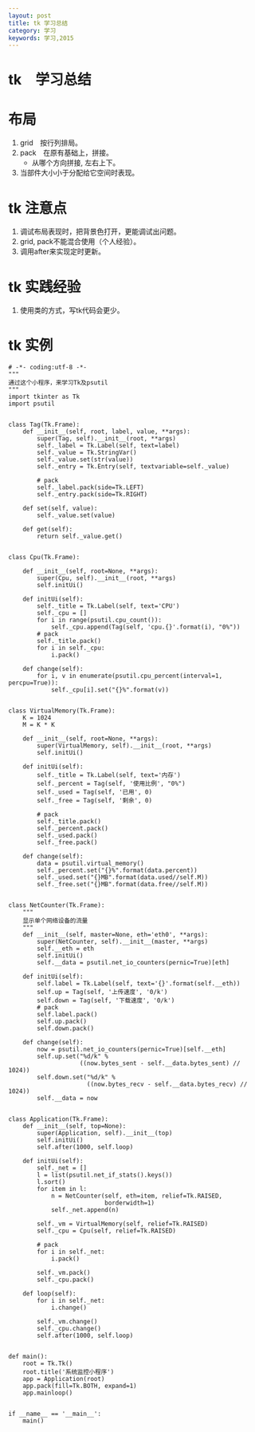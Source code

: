 ```yaml
---
layout: post
title: tk 学习总结
category: 学习
keywords: 学习,2015
---
```


# tk　学习总结

# 布局

1.  grid　按行列排局。
2.  pack　在原有基础上，拼接。
    -   从哪个方向拼接, 左右上下。
3.  当部件大小小于分配给它空间时表现。

# tk 注意点

1.  调试布局表现时，把背景色打开，更能调试出问题。
2.  grid, pack不能混合使用（个人经验）。
3.  调用after来实现定时更新。

# tk 实践经验

1. 使用类的方式，写tk代码会更少。

# tk 实例

    # -*- coding:utf-8 -*-
    """
    通过这个小程序，来学习Tk及psutil
    """
    import tkinter as Tk
    import psutil
    
    
    class Tag(Tk.Frame):
        def __init__(self, root, label, value, **args):
            super(Tag, self).__init__(root, **args)
            self._label = Tk.Label(self, text=label)
            self._value = Tk.StringVar()
            self._value.set(str(value))
            self._entry = Tk.Entry(self, textvariable=self._value)
    
            # pack
            self._label.pack(side=Tk.LEFT)
            self._entry.pack(side=Tk.RIGHT)
    
        def set(self, value):
            self._value.set(value)
    
        def get(self):
            return self._value.get()
    
    
    class Cpu(Tk.Frame):
    
        def __init__(self, root=None, **args):
            super(Cpu, self).__init__(root, **args)
            self.initUi()
    
        def initUi(self):
            self._title = Tk.Label(self, text='CPU')
            self._cpu = []
            for i in range(psutil.cpu_count()):
                self._cpu.append(Tag(self, 'cpu.{}'.format(i), "0%"))
            # pack
            self._title.pack()
            for i in self._cpu:
                i.pack()
    
        def change(self):
            for i, v in enumerate(psutil.cpu_percent(interval=1, percpu=True)):
                self._cpu[i].set("{}%".format(v))
    
    
    class VirtualMemory(Tk.Frame):
        K = 1024
        M = K * K
    
        def __init__(self, root=None, **args):
            super(VirtualMemory, self).__init__(root, **args)
            self.initUi()
    
        def initUi(self):
            self._title = Tk.Label(self, text='内存')
            self._percent = Tag(self, '使用比例', "0%")
            self._used = Tag(self, '已用', 0)
            self._free = Tag(self, '剩余', 0)
    
            # pack
            self._title.pack()
            self._percent.pack()
            self._used.pack()
            self._free.pack()
    
        def change(self):
            data = psutil.virtual_memory()
            self._percent.set("{}%".format(data.percent))
            self._used.set("{}MB".format(data.used//self.M))
            self._free.set("{}MB".format(data.free//self.M))
    
    
    class NetCounter(Tk.Frame):
        """
        显示单个网络设备的流量
        """
        def __init__(self, master=None, eth='eth0', **args):
            super(NetCounter, self).__init__(master, **args)
            self.__eth = eth
            self.initUi()
            self.__data = psutil.net_io_counters(pernic=True)[eth]
    
        def initUi(self):
            self.label = Tk.Label(self, text='{}'.format(self.__eth))
            self.up = Tag(self, '上传速度', '0/k')
            self.down = Tag(self, '下载速度', '0/k')
            # pack
            self.label.pack()
            self.up.pack()
            self.down.pack()
    
        def change(self):
            now = psutil.net_io_counters(pernic=True)[self.__eth]
            self.up.set("%d/k" %
                        ((now.bytes_sent - self.__data.bytes_sent) // 1024))
            self.down.set("%d/k" %
                          ((now.bytes_recv - self.__data.bytes_recv) // 1024))
            self.__data = now
    
    
    class Application(Tk.Frame):
        def __init__(self, top=None):
            super(Application, self).__init__(top)
            self.initUi()
            self.after(1000, self.loop)
    
        def initUi(self):
            self._net = []
            l = list(psutil.net_if_stats().keys())
            l.sort()
            for item in l:
                n = NetCounter(self, eth=item, relief=Tk.RAISED,
                               borderwidth=1)
                self._net.append(n)
    
            self._vm = VirtualMemory(self, relief=Tk.RAISED)
            self._cpu = Cpu(self, relief=Tk.RAISED)
    
            # pack
            for i in self._net:
                i.pack()
    
            self._vm.pack()
            self._cpu.pack()
    
        def loop(self):
            for i in self._net:
                i.change()
    
            self._vm.change()
            self._cpu.change()
            self.after(1000, self.loop)
    
    
    def main():
        root = Tk.Tk()
        root.title('系统监控小程序')
        app = Application(root)
        app.pack(fill=Tk.BOTH, expand=1)
        app.mainloop()
    
    
    if __name__ == '__main__':
        main()
